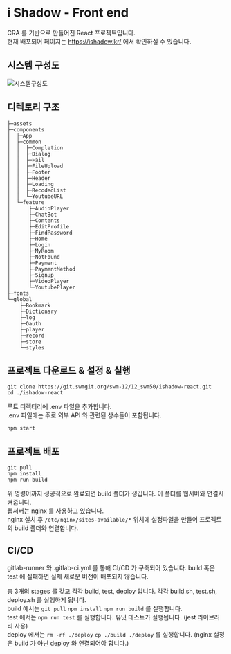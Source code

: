 # i Shadow - Front end

CRA 를 기반으로 만들어진 React 프로젝트입니다.  
현재 배포되어 페이지는 https://ishadow.kr/ 에서 확인하실 수 있습니다.

## 시스템 구성도
![시스템구성도](/uploads/235d5952166b5a5349075a20d6df2580/시스템구성도.png)

## 디렉토리 구조

```
├─assets  
├─components  
│  ├─App  
│  ├─common  
│  │  ├─Completion  
│  │  ├─Dialog  
│  │  ├─Fail  
│  │  ├─FileUpload  
│  │  ├─Footer  
│  │  ├─Header  
│  │  ├─Loading  
│  │  ├─RecodedList  
│  │  └─YoutubeURL  
│  └─feature  
│      ├─AudioPlayer  
│      ├─ChatBot  
│      ├─Contents  
│      ├─EditProfile  
│      ├─FindPassword  
│      ├─Home  
│      ├─Login  
│      ├─MyRoom  
│      ├─NotFound  
│      ├─Payment  
│      ├─PaymentMethod  
│      ├─Signup  
│      ├─VideoPlayer  
│      └─YoutubePlayer  
├─fonts  
└─global  
    ├─Bookmark  
    ├─Dictionary  
    ├─log  
    ├─Oauth  
    ├─player  
    ├─record  
    ├─store  
    └─styles  
```

## 프로젝트 다운로드 & 설정 & 실행

`git clone https://git.swmgit.org/swm-12/12_swm50/ishadow-react.git`  
`cd ./ishadow-react`

루트 디렉터리에 .env 파일을 추가합니다.  
.env 파일에는 주로 외부 API 와 관련된 상수들이 포함됩니다.

`npm start`

## 프로젝트 배포

`git pull`  
`npm install`  
`npm run build`

위 명령어까지 성공적으로 완료되면 build 폴더가 생깁니다. 이 폴더를 웹서버와 연결시켜줍니다.  
웹서버는 nginx 를 사용하고 있습니다.  
nginx 설치 후 `/etc/nginx/sites-available/*` 위치에 설정파일을 만들어 프로젝트의 build 폴더와 연결합니다.

## CI/CD

gitlab-runner 와 .gitlab-ci.yml 를 통해 CI/CD 가 구축되어 있습니다. build 혹은 test 에 실패하면 실제 새로운 버전이 배포되지 않습니다.

총 3개의 stages 를 갖고 각각 build, test, deploy 입니다. 각각 build.sh, test.sh, deploy.sh 를 실행하게 됩니다.  
build 에서는 `git pull` `npm install` `npm run build` 를 실행합니다.  
test 에서는 `npm run test` 를 실행합니다. 유닛 테스트가 실행됩니다. (jest 라이브러리 사용)  
deploy 에서는 `rm -rf ./deploy` `cp ./build ./deploy` 를 실행합니다. (nginx 설정은 build 가 아닌 deploy 와 연결되어야 합니다.)

